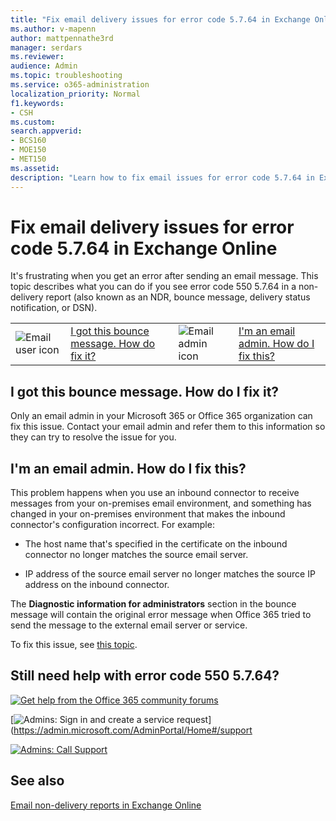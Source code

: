 ```yaml
---
title: "Fix email delivery issues for error code 5.7.64 in Exchange Online"
ms.author: v-mapenn
author: mattpennathe3rd
manager: serdars
ms.reviewer: 
audience: Admin
ms.topic: troubleshooting
ms.service: o365-administration
localization_priority: Normal
f1.keywords:
- CSH
ms.custom: 
search.appverid:
- BCS160
- MOE150
- MET150
ms.assetid: 
description: "Learn how to fix email issues for error code 5.7.64 in Exchange Online (TenantAttribution; Relay Access Denied)."
---
```


# Fix email delivery issues for error code 5.7.64 in Exchange Online

It's frustrating when you get an error after sending an email message. This topic describes what you can do if you see error code 550 5.7.64 in a non-delivery report (also known as an NDR, bounce message, delivery status notification, or DSN).

|||||
|:-----|:-----|:-----|:-----|
|![Email user icon](../../media/31425afd-41a9-435e-aa85-6886277c369b.png)|[I got this bounce message. How do fix it?](#i-got-this-bounce-message-how-do-i-fix-it)|![Email admin icon](../../media/3d4c569e-b819-4a29-86b1-4b9619cf2acf.png)|[I'm an email admin. How do I fix this?](#im-an-email-admin-how-do-i-fix-this)|

## I got this bounce message. How do I fix it?

Only an email admin in your Microsoft 365 or Office 365 organization can fix this issue. Contact your email admin and refer them to this information so they can try to resolve the issue for you.

## I'm an email admin. How do I fix this?

This problem happens when you use an inbound connector to receive messages from your on-premises email environment, and something has changed in your on-premises environment that makes the inbound connector's configuration incorrect. For example:

- The host name that's specified in the certificate on the inbound connector no longer matches the source email server.

- IP address of the source email server no longer matches the source IP address on the inbound connector.

The **Diagnostic information for administrators** section in the bounce message will contain the original error message when Office 365 tried to send the message to the external email server or service.

To fix this issue, see [this topic](https://docs.microsoft.com/exchange/troubleshoot/connectors/relay-access-denied-smtp).

## Still need help with error code 550 5.7.64?

[![Get help from the Office 365 community forums](../../media/12a746cc-184b-4288-908c-f718ce9c4ba5.png)](https://go.microsoft.com/fwlink/p/?LinkId=518605)

[![Admins: Sign in and create a service request](../../media/10862798-181d-47a5-ae4f-3f8d5a2874d4.png)](https://admin.microsoft.com/AdminPortal/Home#/support

[![Admins: Call Support](../../media/9f262e67-e8c9-4fc0-85c2-b3f4cfbc064e.png)](https://go.microsoft.com/fwlink/p/?LinkID=518322)

## See also

[Email non-delivery reports in Exchange Online](non-delivery-reports-in-exchange-online.md)
